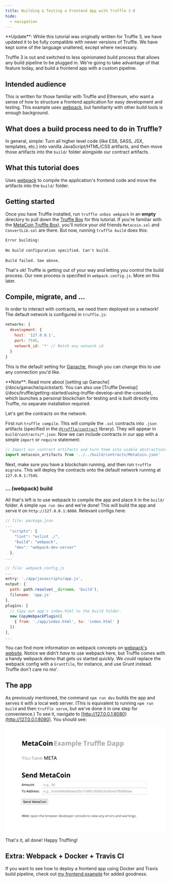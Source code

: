```yaml
---
title: Building & Testing a Frontend App with Truffle 3.0
hide:
  - navigation
---
```


<p class="alert alert-info">
**Update**: While this tutorial was originally written for Truffle 3, we have updated it to be fully compatible with newer versions of Truffle. We have kept some of the language unaltered, except where necessary.
</p>

Truffle 3 is out and switched to less opinionated build process that allows any build pipeline to be plugged in. We're going to take advantage of that feature today, and build a frontend app with a custom pipeline.

## Intended audience

This is written for those familiar with Truffle and Ethereum, who want a sense of how to structure a frontend application for easy development and testing. This example uses [webpack](https://webpack.js.org/), but familiarity with other build tools is enough background.

## What does a build process need to do in Truffle?

In general, simple: Turn all higher level code (like ES6, SASS, JSX, templates, etc.) into vanilla JavaScript/HTML/CSS artifacts, and then move those artifacts into the `build/` folder alongside our contract artifacts.

## What this tutorial does

Uses [webpack](https://webpack.js.org/) to compile the application's frontend code and move the artifacts into the `build/` folder.

## Getting started

Once you have Truffle installed, run `truffle unbox webpack` in an **empty** directory to pull down the [Truffle Box](/boxes/webpack) for this tutorial. If you're familiar with the [MetaCoin Truffle Box](/boxes/metacoin)), you'll notice your old friends `Metacoin.sol` and `ConvertLib.sol` are there. But now, running `truffle build` does this:

```shell
Error building:

No build configuration specified. Can't build.

Build failed. See above.
```

That's ok! Truffle is getting out of your way and letting you control the build process. Our new process is specified in `webpack.config.js`. More on this later.

## Compile, migrate, and ...

In order to interact with contracts, we need them deployed on a network! The default network is configured in `truffle.js`:

```javascript
networks: {
  development: {
    host: '127.0.0.1',
    port: 7545,
    network_id: '*' // Match any network id
  }
}
```

This is the default setting for [Ganache](/ganache), though you can change this to use any connection you'd like.

<p class="alert alert-info">
**Note**: Read more about [setting up Ganache](/docs/ganache/quickstart). You can also use [Truffle Develop](/docs/truffle/getting-started/using-truffle-develop-and-the-console), which launches a personal blockchain for testing and is built directly into Truffle, no separate installation required.
</p>

Let's get the contracts on the network:

First run `truffle compile`. This will compile the `.sol` contracts into `.json` artifacts (specified in the [`@truffle/contract`](https://github.com/trufflesuite/truffle/tree/master/packages/contract) library). They will appear in `build/contracts/*.json`. Now we can include contracts in our app with a simple `import` or `require` statement:

```javascript
// Import our contract artifacts and turn them into usable abstractions.
import metacoin_artifacts from '../../build/contracts/MetaCoin.json'
```

Next, make sure you have a blockchain running, and then run `truffle migrate`. This will deploy the contracts onto the default network running at `127.0.0.1:7545`.

### ... (webpack) build

All that's left is to use webpack to compile the app and place it in the `build/` folder. A simple `npm run dev` and we're done! This will build the app and serve it on `http://127.0.0.1:8080`. Relevant configs here:

```javascript
// file: package.json
...
  "scripts": {
    "lint": "eslint ./",
    "build": "webpack",
    "dev": "webpack-dev-server"
  },
...
```

```javascript
// file: webpack.config.js
...
entry: './app/javascripts/app.js',
output: {
  path: path.resolve(__dirname, 'build'),
  filename: 'app.js'
},
plugins: [
  // Copy our app's index.html to the build folder.
  new CopyWebpackPlugin([
    { from: './app/index.html', to: 'index.html' }
  ])
],
...
```

You can find more information on webpack concepts on [webpack's website](https://webpack.js.org/concepts/). Notice we didn't *have* to use webpack here, but Truffle comes with a handy webpack demo that gets us started quickly. We _could_ replace the webpack config with a `Gruntfile`, for instance, and use Grunt instead. Truffle don't care no mo'.

## The app

As previously mentioned, the command `npm run dev` builds the app and serves it with a local web server. (This is equivalent to running `npm run build` and then `truffle serve`, but we've done it in one step for convenience.) To see it, navigate to [http://127.0.0.1:8080](http://127.0.0.1:8080). You should see:

![](/img/tutorials/MetaCoin_running.png)

That's it, all done! Happy Truffling!

## Extra: Webpack + Docker + Travis CI

If you want to see how to deploy a frontend app using Docker and Travis build pipeline, check out [my frontend example](https://github.com/dougvk/truffle3-frontend-example) for added goodness.
